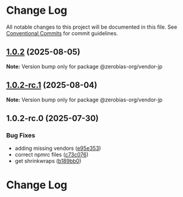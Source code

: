 # Change Log

All notable changes to this project will be documented in this file.
See [Conventional Commits](https://conventionalcommits.org) for commit guidelines.

## [1.0.2](https://github.com/zerobias-org/vendor/compare/@zerobias-org/vendor-jp@1.0.2-rc.1...@zerobias-org/vendor-jp@1.0.2) (2025-08-05)

**Note:** Version bump only for package @zerobias-org/vendor-jp





## [1.0.2-rc.1](https://github.com/zerobias-org/vendor/compare/@zerobias-org/vendor-jp@1.0.2-rc.0...@zerobias-org/vendor-jp@1.0.2-rc.1) (2025-08-04)

**Note:** Version bump only for package @zerobias-org/vendor-jp





## 1.0.2-rc.0 (2025-07-30)


### Bug Fixes

* adding missing vendors ([e95e353](https://github.com/zerobias-org/vendor/commit/e95e35309a1812973f4536f535eee460edc5414c))
* correct npmrc files ([c73c076](https://github.com/zerobias-org/vendor/commit/c73c0761e1e567cc0c2f0f8179725016d11caf8c))
* get shrinkwraps ([b189bb0](https://github.com/zerobias-org/vendor/commit/b189bb0cf53ad66427530ccc0eab7824527942d3))





# Change Log
